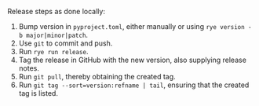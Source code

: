 Release steps as done locally:

1. Bump version in `pyproject.toml`, either manually or using `rye version -b major|minor|patch`.
2. Use `git` to commit and push.
3. Run `rye run release`.
4. Tag the release in GitHub with the new version, also supplying release notes.
5. Run `git pull`, thereby obtaining the created tag.
6. Run `git tag --sort=version:refname | tail`, ensuring that the created tag is listed.